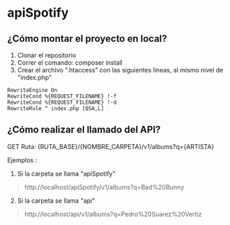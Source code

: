 # apiSpotify

## ¿Cómo montar el proyecto en local?

1. Clonar el repositorio
2. Correr el comando: composer install
3. Crear el archivo ".htaccess" con las siguientes líneas, al mismo nivel de "index.php"
~~~
RewriteEngine On
RewriteCond %{REQUEST_FILENAME} !-f
RewriteCond %{REQUEST_FILENAME} !-d
RewriteRule ^ index.php [QSA,L]
~~~

## ¿Cómo realizar el llamado del API?

GET
Ruta: {RUTA_BASE}/{NOMBRE_CARPETA}/v1/albums?q={ARTISTA}

Ejemplos : 
1. Si la carpeta se llama "apiSpotify"
>http://localhost/apiSpotify/v1/albums?q=Bad%20Bunny

2. Si la carpeta se llama "api"
>http://localhost/api/v1/albums?q=Pedro%20Suarez%20Vertiz
